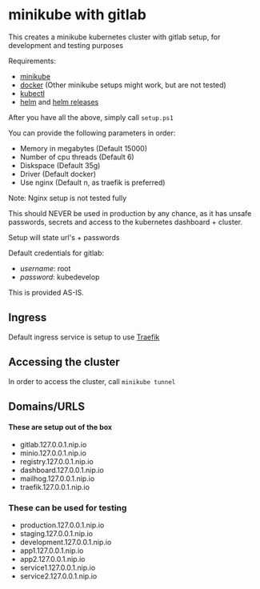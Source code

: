 # minikube with gitlab

This creates a minikube kubernetes cluster with gitlab setup, for development and testing purposes

Requirements:
  * [minikube](https://github.com/kubernetes/minikube)
  * [docker](https://docker.com) (Other minikube setups might work, but are not tested)
  * [kubectl](https://kubernetes.io/docs/tasks/tools/install-kubectl/)
  * [helm](https://helm.sh/docs/intro/install/) and [helm releases](https://github.com/helm/helm/releases)

After you have all the above, simply call ```setup.ps1```

You can provide the following parameters in order:
  * Memory in megabytes (Default 15000)
  * Number of cpu threads (Default 6)
  * Diskspace (Default 35g)
  * Driver (Default docker)
  * Use nginx (Default n, as traefik is preferred)

Note: Nginx setup is not tested fully

This should NEVER be used in production by any chance, as it has unsafe passwords, secrets and access to the kubernetes dashboard + cluster.

Setup will state url's + passwords

Default credentials for gitlab:
  * *username*: root
  * *password*: kubedevelop

This is provided AS-IS.

## Ingress

Default ingress service is setup to use [Traefik](https://traefik.io/)

## Accessing the cluster

In order to access the cluster, call ```minikube tunnel```

## Domains/URLS

#### These are setup out of the box
  * gitlab.127.0.0.1.nip.io
  * minio.127.0.0.1.nip.io
  * registry.127.0.0.1.nip.io
  * dashboard.127.0.0.1.nip.io
  * mailhog.127.0.0.1.nip.io
  * traefik.127.0.0.1.nip.io

### These can be used for testing

  * production.127.0.0.1.nip.io
  * staging.127.0.0.1.nip.io
  * development.127.0.0.1.nip.io
  * app1.127.0.0.1.nip.io
  * app2.127.0.0.1.nip.io
  * service1.127.0.0.1.nip.io
  * service2.127.0.0.1.nip.io

